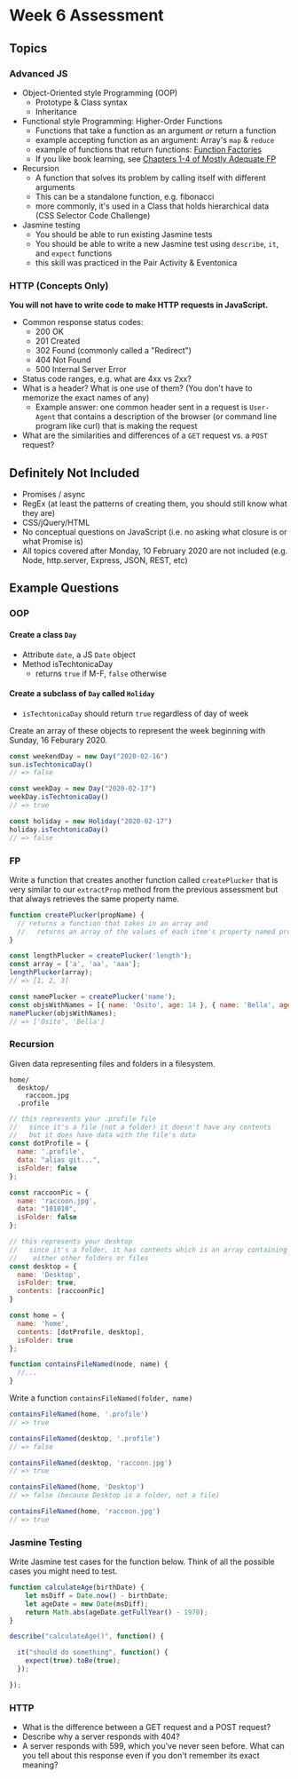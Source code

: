 # Week 6 Assessment

## Topics

### Advanced JS

- Object-Oriented style Programming (OOP)
  - Prototype & Class syntax
  - Inheritance
- Functional style Programming: Higher-Order Functions
  - Functions that take a function as an argument _or_ return a function
  - example accepting function as an argument: Array's `map` & `reduce`
  - example of functions that return functions: [Function Factories](https://medium.com/functional-javascript/higher-order-functions-78084829fff4)
  - If you like book learning, see [Chapters 1-4 of Mostly Adequate FP](https://mostly-adequate.gitbooks.io/mostly-adequate-guide/)
- Recursion
  - A function that solves its problem by calling itself with different arguments
  - This can be a standalone function, e.g. fibonacci
  - more commonly, it's used in a Class that holds hierarchical data (CSS Selector Code Challenge)
- Jasmine testing
  - You should be able to run existing Jasmine tests
  - You should be able to write a new Jasmine test using `describe`, `it`, and `expect` functions
  - this skill was practiced in the Pair Activity & Eventonica

### HTTP (Concepts Only)

**You will not have to write code to make HTTP requests in JavaScript.**

- Common response status codes:
  - 200 OK
  - 201 Created
  - 302 Found (commonly called a "Redirect")
  - 404 Not Found
  - 500 Internal Server Error
- Status code ranges, e.g. what are 4xx vs 2xx?
- What is a header? What is one use of them? (You don't have to memorize the exact names of any)
  - Example answer: one common header sent in a request is `User-Agent` that contains a description of the browser (or command line program like curl) that is making the request
- What are the similarities and differences of a `GET` request vs. a `POST` request?

## Definitely Not Included

- Promises / async
- RegEx (at least the patterns of creating them, you should still know what they are)
- CSS/jQuery/HTML
- No conceptual questions on JavaScript (i.e. no asking what closure is or what Promise is)
- All topics covered after Monday, 10 February 2020 are not included (e.g. Node, http.server, Express, JSON, REST, etc)


## Example Questions

### OOP

#### Create a class `Day`
- Attribute `date`, a JS `Date` object
- Method isTechtonicaDay
  - returns `true` if M-F, `false` otherwise

#### Create a subclass of `Day` called `Holiday`
- `isTechtonicaDay` should return `true` regardless of day of week

Create an array of these objects to represent the week beginning with Sunday, 16 Feburary 2020.

```javascript
const weekendDay = new Day("2020-02-16")
sun.isTechtonicaDay() 
// => false

const weekDay = new Day("2020-02-17")
weekDay.isTechtonicaDay()
// => true

const holiday = new Holiday("2020-02-17")
holiday.isTechtonicaDay()
// => false
```
 

### FP

Write a function that creates another function called `createPlucker` that is very similar to our `extractProp` method from the previous assessment but that always retrieves the same property name.

```javascript
function createPlucker(propName) {
  // returns a function that takes in an array and
  //   returns an array of the values of each item's property named propName
}

const lengthPlucker = createPlucker('length');
const array = ['a', 'aa', 'aaa'];
lengthPlucker(array);
// => [1, 2, 3]

const namePlucker = createPlucker('name');
const objsWithNames = [{ name: 'Osito', age: 14 }, { name: 'Bella', age: 8 }];
namePlucker(objsWithNames);
// => ['Osito', 'Bella']
```

### Recursion

Given data representing files and folders in a filesystem.

```
home/
  desktop/
    raccoon.jpg
  .profile
```

```javascript
// this represents your .profile file
//   since it's a file (not a folder) it doesn't have any contents
//   but it does have data with the file's data
const dotProfile = {
  name: '.profile',
  data: "alias git...",
  isFolder: false
};

const raccoonPic = {
  name: 'raccoon.jpg',
  data: "101010",
  isFolder: false
};

// this represents your desktop
//   since it's a folder, it has contents which is an array containing
//    either other folders or files
const desktop = {
  name: 'Desktop',
  isFolder: true,
  contents: [raccoonPic]
}

const home = {
  name: 'home',
  contents: [dotProfile, desktop],
  isFolder: true
};

function containsFileNamed(node, name) {
  //...
}
```

Write a function `containsFileNamed(folder, name)`

```javascript
containsFileNamed(home, '.profile')
// => true

containsFileNamed(desktop, '.profile')
// => false

containsFileNamed(desktop, 'raccoon.jpg')
// => true

containsFileNamed(home, 'Desktop')
// => false (because Desktop is a folder, not a file)

containsFileNamed(home, 'raccoon.jpg')
// => true
```

### Jasmine Testing

Write Jasmine test cases for the function below. Think of all the possible cases you might need to test.

```javascript
function calculateAge(birthDate) {
    let msDiff = Date.now() - birthDate;
    let ageDate = new Date(msDiff);
    return Math.abs(ageDate.getFullYear() - 1970);
}

describe("calculateAge()", function() {

  it("should do something", function() {
    expect(true).toBe(true);
  });

});
```


### HTTP

- What is the difference between a GET request and a POST request?
- Describe why a server responds with 404?
- A server responds with 599, which you've never seen before. What can you tell about this response even if you don't remember its exact meaning?

